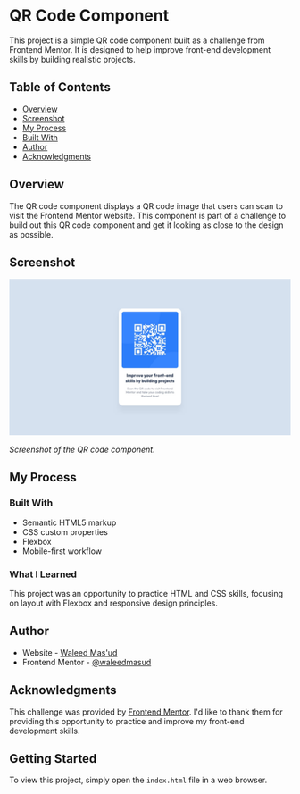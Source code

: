 # QR Code Component

This project is a simple QR code component built as a challenge from Frontend Mentor. It is designed to help improve front-end development skills by building realistic projects.

## Table of Contents

- [Overview](#overview)
- [Screenshot](#screenshot)
- [My Process](#my-process)
- [Built With](#built-with)
- [Author](#author)
- [Acknowledgments](#acknowledgments)

## Overview

The QR code component displays a QR code image that users can scan to visit the Frontend Mentor website. This component is part of a challenge to build out this QR code component and get it looking as close to the design as possible.

## Screenshot

![QR Code Component](./qr-code-component-main/images/screenshot.jpg)

*Screenshot of the QR code component.*

## My Process

### Built With

- Semantic HTML5 markup
- CSS custom properties
- Flexbox
- Mobile-first workflow

### What I Learned

This project was an opportunity to practice HTML and CSS skills, focusing on layout with Flexbox and responsive design principles.

## Author

- Website - [Waleed Mas'ud](https://www.github.com/waleedmasud)
- Frontend Mentor - [@waleedmasud](https://www.frontendmentor.io/profile/waleedmasud)

## Acknowledgments

This challenge was provided by [Frontend Mentor](https://www.frontendmentor.io?ref=challenge). I'd like to thank them for providing this opportunity to practice and improve my front-end development skills.

## Getting Started

To view this project, simply open the `index.html` file in a web browser.
